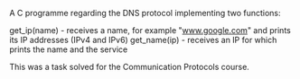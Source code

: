 A C programme regarding the DNS protocol implementing two functions:

get_ip(name) - receives a name, for example "www.google.com" and prints its IP addresses (IPv4 and IPv6)
get_name(ip) - receives an IP for which prints the name and the service

This was a task solved for the Communication Protocols course.
